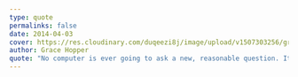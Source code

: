 ```yaml
---
type: quote
permalinks: false
date: 2014-04-03
cover: https://res.cloudinary.com/duqeezi8j/image/upload/v1507303256/grace-hopper.jpg
author: Grace Hopper
quote: "No computer is ever going to ask a new, reasonable question. It takes trained people to do that."
---
```

